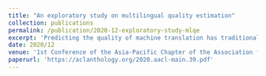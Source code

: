 ```yaml
---
title: "An exploratory study on multilingual quality estimation"
collection: publications
permalink: /publication/2020-12-exploratory-study-mlqe
excerpt: 'Predicting the quality of machine translation has traditionally been addressed with language-specific models, under the assumption that the quality label distribution or linguistic features exhibit traits that are not shared across languages. An obvious disadvantage of this approach is the need for labelled data for each given language pair. We challenge this assumption by exploring different approaches to multilingual Quality Estimation (QE), including using scores from translation models. We show that these outperform singlelanguage models, particularly in less balanced quality label distributions and low-resource settings. In the extreme case of zero-shot QE, we show that it is possible to accurately predict quality for any given new language from models trained on other languages. Our findings indicate that state-of-the-art neural QE models based on powerful pre-trained representations generalise well across languages, making them more applicable in real-world settings.'
date: 2020/12
venue: '1st Conference of the Asia-Pacific Chapter of the Association for Computational Linguistics and the 10th International Joint Conference on Natural Language Processing'
paperurl: 'https://aclanthology.org/2020.aacl-main.39.pdf'
---
```



